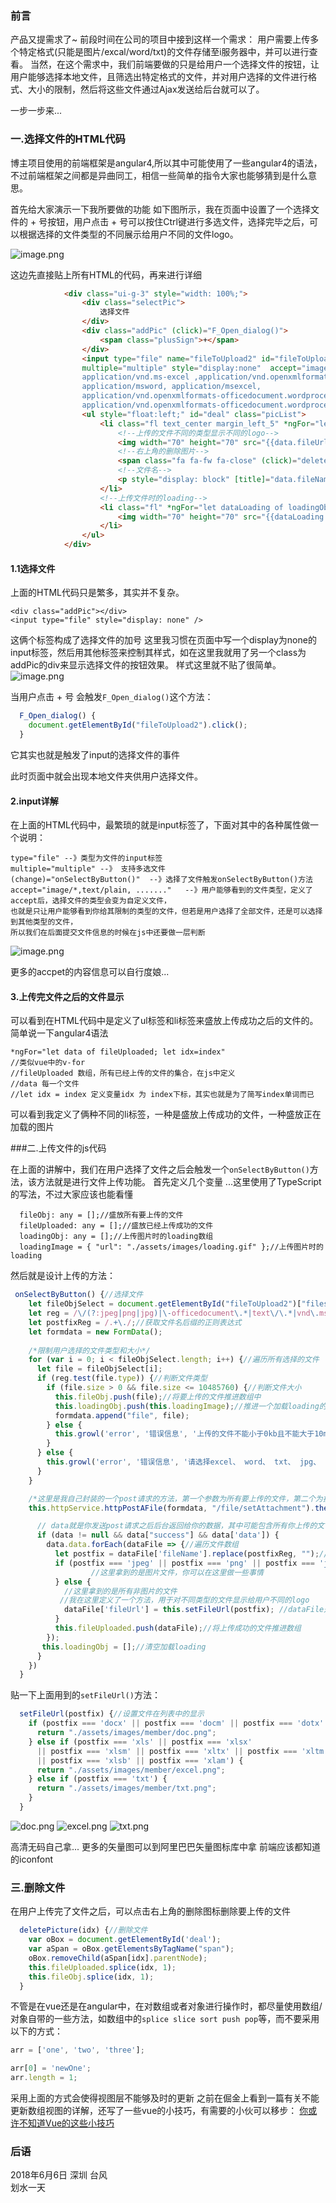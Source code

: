 ### 前言
产品又提需求了~
前段时间在公司的项目中接到这样一个需求：
用户需要上传多个特定格式(只能是图片/excal/word/txt)的文件存储至i服务器中，并可以进行查看。
当然，在这个需求中，我们前端要做的只是给用户一个选择文件的按钮，让用户能够选择本地文件，且筛选出特定格式的文件，并对用户选择的文件进行格式、大小的限制，然后将这些文件通过Ajax发送给后台就可以了。

一步一步来...

### 一.选择文件的HTML代码
博主项目使用的前端框架是angular4,所以其中可能使用了一些angular4的语法，不过前端框架之间都是异曲同工，相信一些简单的指令大家也能够猜到是什么意思。

首先给大家演示一下我所要做的功能
如下图所示，我在页面中设置了一个选择文件的 + 号按钮，用户点击 + 号可以按住Ctrl键进行多选文件，选择完毕之后，可以根据选择的文件类型的不同展示给用户不同的文件logo。

![image.png](https://upload-images.jianshu.io/upload_images/7190596-d1a873540448d918.png?imageMogr2/auto-orient/strip%7CimageView2/2/w/1240)

这边先直接贴上所有HTML的代码，再来进行详细
```html
            <div class="ui-g-3" style="width: 100%;">
                <div class="selectPic">
                    选择文件
                </div>
                <div class="addPic" (click)="F_Open_dialog()">
                    <span class="plusSign">+</span>
                </div>
                <input type="file" name="fileToUpload2" id="fileToUpload2" (change)="onSelectByButton()" 
                multiple="multiple" style="display:none"  accept="image/*,text/plain ,
                application/vnd.ms-excel ,application/vnd.openxmlformats-officedocument.spreadsheetml.sheet, 
                application/msword, application/msexcel,
                application/vnd.openxmlformats-officedocument.wordprocessingml.document,
                application/vnd.openxmlformats-officedocument.wordprocessingml.template"/>
                <ul style="float:left;" id="deal" class="picList">
                    <li class="fl text_center margin_left_5" *ngFor="let data of fileUploaded; let idx=index">
                        <!--上传的文件不同的类型显示不同的logo-->
                        <img width="70" height="70" src="{{data.fileUrl}}" />
                        <!--右上角的删除图片-->
                        <span class="fa fa-fw fa-close" (click)="deletePicture(idx)" style="float: right;"></span>
                        <!--文件名-->
                        <p style="display: block" [title]="data.fileName" class="fileName">{{data.fileName}}</p>
                    </li>
                    <!--上传文件时的loading-->
                    <li class="fl" *ngFor="let dataLoading of loadingObj" style="float:left;">
                        <img width="70" height="70" src="{{dataLoading.url}}" />
                    </li>
                </ul>
            </div>
```
#### 1.1选择文件
上面的HTML代码只是繁多，其实并不复杂。

```
<div class="addPic"></div>
<input type="file" style="display: none" />
```
这俩个标签构成了选择文件的加号
这里我习惯在页面中写一个display为none的input标签，然后用其他标签来控制其样式，如在这里我就用了另一个class为addPic的div来显示选择文件的按钮效果。
样式这里就不贴了很简单。
![image.png](https://upload-images.jianshu.io/upload_images/7190596-cec66330b6c792e9.png?imageMogr2/auto-orient/strip%7CimageView2/2/w/1240)



当用户点击 + 号 会触发`F_Open_dialog()`这个方法：
```javascript
  F_Open_dialog() {
    document.getElementById("fileToUpload2").click();
  }
```
它其实也就是触发了input的选择文件的事件

此时页面中就会出现本地文件夹供用户选择文件。

#### 2.input详解
在上面的HTML代码中，最繁琐的就是input标签了，下面对其中的各种属性做一个说明：
```
type="file" --》类型为文件的input标签
multiple="multiple" --》 支持多选文件
(change)="onSelectByButton()"  --》选择了文件触发onSelectByButton()方法
accept="image/*,text/plain, ......."   --》用户能够看到的文件类型，定义了accept后，选择文件的类型会变为自定义文件，
也就是只让用户能够看到你给其限制的类型的文件，但若是用户选择了全部文件，还是可以选择到其他类型的文件，
所以我们在后面提交文件信息的时候在js中还要做一层判断
```


![image.png](https://upload-images.jianshu.io/upload_images/7190596-3ffc8e8c188fe27e.png?imageMogr2/auto-orient/strip%7CimageView2/2/w/1240)

更多的accpet的内容信息可以自行度娘...

#### 3.上传完文件之后的文件显示
可以看到在HTML代码中是定义了ul标签和li标签来盛放上传成功之后的文件的。
简单说一下angular4语法
```
*ngFor="let data of fileUploaded; let idx=index"   
//类似vue中的v-for
//fileUploaded 数组，所有已经上传的文件的集合，在js中定义
//data 每一个文件
//let idx = index 定义变量idx 为 index下标，其实也就是为了简写index单词而已
```
可以看到我定义了俩种不同的li标签，一种是盛放上传成功的文件，一种盛放正在加载的图片

###二.上传文件的js代码

在上面的讲解中，我们在用户选择了文件之后会触发一个`onSelectByButton()`方法，该方法就是进行文件上传功能。
首先定义几个变量
...这里使用了TypeScript的写法，不过大家应该也能看懂
```
  fileObj: any = [];//盛放所有要上传的文件
  fileUploaded: any = [];//盛放已经上传成功的文件
  loadingObj: any = [];//上传图片时的loading数组
  loadingImage = { "url": "./assets/images/loading.gif" };//上传图片时的loading
```
然后就是设计上传的方法：
```javascript
 onSelectByButton() {//选择文件
    let fileObjSelect = document.getElementById("fileToUpload2")["files"];
    let reg = /\/(?:jpeg|png|jpg)|\-officedocument\.*|text\/\.*|vnd\.ms\-excel/i;//判断文件类型是不是图片/txt/Word文档格式/Excel格式
    let postfixReg = /.+\./;//获取文件名后缀的正则表达式
    let formdata = new FormData();
  
    /*限制用户选择的文件类型和大小*/
    for (var i = 0; i < fileObjSelect.length; i++) {//遍历所有选择的文件
      let file = fileObjSelect[i];
      if (reg.test(file.type)) {//判断文件类型
        if (file.size > 0 && file.size <= 10485760) {//判断文件大小
          this.fileObj.push(file);//将要上传的文件推进数组中
          this.loadingObj.push(this.loadingImage);//推进一个加载loading的图片
          formdata.append("file", file);
        } else {
          this.growl('error', '错误信息', '上传的文件不能小于0kb且不能大于10mb！');//growl是自己封装的一个错误提示的方法
        }
      } else {
        this.growl('error', '错误信息', '请选择excel、 word、 txt、 jpg、 png格式的文件！');
      }
    }

    /*这里是我自己封装的一个post请求的方法，第一个参数为所有要上传的文件，第二个为接口地址(后台会给你)*/
    this.httpService.httpPostAFile(formdata, "/file/setAttachment").then(data => {

      // data就是你发送post请求之后后台返回给你的数据，其中可能包含所有你上传的文件的信息
      if (data != null && data["success"] && data['data']) {
        data.data.forEach(dataFile => {//遍历文件数组
          let postfix = dataFile['fileName'].replace(postfixReg, "");//获取到每一个文件的后缀
          if (postfix === 'jpeg' || postfix === 'png' || postfix === 'jpg') {
                  //这里拿到的是图片文件，你可以在这里做一些事情
          } else {
            //这里拿到的是所有非图片的文件
           //我在这里定义了一个方法，用于对不同类型的文件显示给用户不同的logo
            dataFile['fileUrl'] = this.setFileUrl(postfix); //dataFile是每一个文件，我定义一个属性fileUrl用于显示文件logo
          }
          this.fileUploaded.push(dataFile);//将上传成功的文件推进数组
        });
       this.loadingObj = [];//清空加载loading
      }
    })
  }
```
贴一下上面用到的`setFileUrl()`方法：
```javascript
  setFileUrl(postfix) {//设置文件在列表中的显示
    if (postfix === 'docx' || postfix === 'docm' || postfix === 'dotx' || postfix === 'dotm') {//Word文档
      return "./assets/images/member/doc.png";
    } else if (postfix === 'xls' || postfix === 'xlsx'
      || postfix === 'xlsm' || postfix === 'xltx' || postfix === 'xltm'
      || postfix === 'xlsb' || postfix === 'xlam') {
      return "./assets/images/member/excel.png";
    } else if (postfix === 'txt') {
      return "./assets/images/member/txt.png";
    }
  }
```
![doc.png](https://upload-images.jianshu.io/upload_images/7190596-df3dbbfb08b96727.png?imageMogr2/auto-orient/strip%7CimageView2/2/w/1240)
![excel.png](https://upload-images.jianshu.io/upload_images/7190596-d2ed7b46ee25ceea.png?imageMogr2/auto-orient/strip%7CimageView2/2/w/1240)
![txt.png](https://upload-images.jianshu.io/upload_images/7190596-49a1718144606341.png?imageMogr2/auto-orient/strip%7CimageView2/2/w/1240)

高清无码自己拿...
更多的矢量图可以到阿里巴巴矢量图标库中拿
前端应该都知道的iconfont

### 三.删除文件
在用户上传完了文件之后，可以点击右上角的删除图标删除要上传的文件
```javascript
  deletePicture(idx) {//删除文件
    var oBox = document.getElementById('deal');
    var aSpan = oBox.getElementsByTagName("span");
    oBox.removeChild(aSpan[idx].parentNode);
    this.fileUploaded.splice(idx, 1);
    this.fileObj.splice(idx, 1);
  }
```
不管是在vue还是在angular中，在对数组或者对象进行操作时，都尽量使用数组/对象自带的一些方法，如数组中的`splice slice sort push pop`等，而不要采用以下的方式：
```javascript
arr = ['one', 'two', 'three'];

arr[0] = 'newOne';
arr.length = 1;
```
采用上面的方式会使得视图层不能够及时的更新
之前在倔金上看到一篇有关不能更新数组视图的详解，还写了一些vue的小技巧，有需要的小伙可以移步：
[你或许不知道Vue的这些小技巧](https://juejin.im/post/5b1230c1f265da6e603933ad)


### 后语

2018年6月6日  深圳 台风  
划水一天